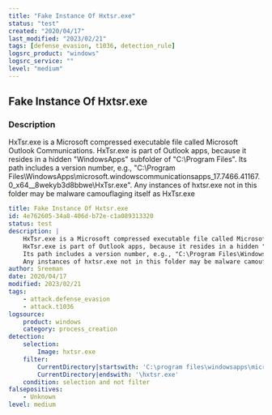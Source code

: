 ```yaml
---
title: "Fake Instance Of Hxtsr.exe"
status: "test"
created: "2020/04/17"
last_modified: "2023/02/21"
tags: [defense_evasion, t1036, detection_rule]
logsrc_product: "windows"
logsrc_service: ""
level: "medium"
---
```


## Fake Instance Of Hxtsr.exe

### Description

HxTsr.exe is a Microsoft compressed executable file called Microsoft Outlook Communications.
HxTsr.exe is part of Outlook apps, because it resides in a hidden "WindowsApps" subfolder of "C:\Program Files".
Its path includes a version number, e.g., "C:\Program Files\WindowsApps\microsoft.windowscommunicationsapps_17.7466.41167.0_x64__8wekyb3d8bbwe\HxTsr.exe".
Any instances of hxtsr.exe not in this folder may be malware camouflaging itself as HxTsr.exe


```yml
title: Fake Instance Of Hxtsr.exe
id: 4e762605-34a8-406d-b72e-c1a089313320
status: test
description: |
    HxTsr.exe is a Microsoft compressed executable file called Microsoft Outlook Communications.
    HxTsr.exe is part of Outlook apps, because it resides in a hidden "WindowsApps" subfolder of "C:\Program Files".
    Its path includes a version number, e.g., "C:\Program Files\WindowsApps\microsoft.windowscommunicationsapps_17.7466.41167.0_x64__8wekyb3d8bbwe\HxTsr.exe".
    Any instances of hxtsr.exe not in this folder may be malware camouflaging itself as HxTsr.exe
author: Sreeman
date: 2020/04/17
modified: 2023/02/21
tags:
    - attack.defense_evasion
    - attack.t1036
logsource:
    product: windows
    category: process_creation
detection:
    selection:
        Image: hxtsr.exe
    filter:
        CurrentDirectory|startswith: 'C:\program files\windowsapps\microsoft.windowscommunicationsapps_'
        CurrentDirectory|endswith: '\hxtsr.exe'
    condition: selection and not filter
falsepositives:
    - Unknown
level: medium

```
